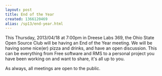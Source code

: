 ```yaml
---
layout: post
title: End of the Year
created: 1366120469
alias: /sp13/end-year.html
---
```

This Thursday, 2013/04/18 at 7:00pm in Dreese Labs 369, the Ohio State Open Source Club will be having an End of the Year meeting. We will be having some nice(er) pizza and drinks, and have an open discussion. This can be everything from Free software and RMS to a personal project you have been working on and want to share, it's all up to you.

As always, all meetings are open to the public.
